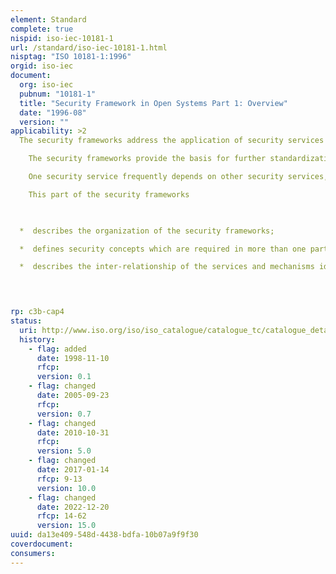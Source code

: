 ```yaml
---
element: Standard
complete: true
nispid: iso-iec-10181-1
url: /standard/iso-iec-10181-1.html
nisptag: "ISO 10181-1:1996"
orgid: iso-iec
document:
  org: iso-iec
  pubnum: "10181-1"
  title: "Security Framework in Open Systems Part 1: Overview"
  date: "1996-08"
  version: ""
applicability: >2
  The security frameworks address the application of security services in an Open Systems environment, where the term Open Systems is taken to include areas such as Database, Distributed Applications, ODP and OSI. The security frameworks are concerned with defining the means of providing protection for systems and objects within systems, and with the interactions between systems. The security frameworks are not concerned with the methodology for constructing systems or mechanisms.  The security frameworks address both data elements and sequences of operations (but not protocol elements) which are used to obtain specific security services. These security services may apply to the communicating entities of systems as well as to data exchanged between systems, and to data managed by systems.

    The security frameworks provide the basis for further standardization, providing consistent terminology and definitions of generic abstract service interfaces for specific security requirements. They also categorize the mechanisms that can be used to achieve those requirements.

    One security service frequently depends on other security services, making it difficult to isolate one part of security from the others. The security frameworks address particular security services, describe the range of mechanisms that can be used to provide the security services, and identify interdependancies between the services and the mechanisms. The description of these mechanisms may involve a reliance on a different security service, and it is in this way that the security frameworks describe the reliance of one security service on another.

    This part of the security frameworks 

    

  *  describes the organization of the security frameworks;

  *  defines security concepts which are required in more than one part of the security frameworks;

  *  describes the inter-relationship of the services and mechanisms identified in other parts of the frameworks.



  
rp: c3b-cap4
status:
  uri: http://www.iso.org/iso/iso_catalogue/catalogue_tc/catalogue_detail.htm?csnumber=24404
  history: 
    - flag: added
      date: 1998-11-10
      rfcp: 
      version: 0.1
    - flag: changed
      date: 2005-09-23
      rfcp: 
      version: 0.7
    - flag: changed
      date: 2010-10-31
      rfcp: 
      version: 5.0
    - flag: changed
      date: 2017-01-14
      rfcp: 9-13
      version: 10.0
    - flag: changed
      date: 2022-12-20
      rfcp: 14-62
      version: 15.0
uuid: da13e409-548d-4438-bdfa-10b07a9f9f30
coverdocument:
consumers:
---
```

